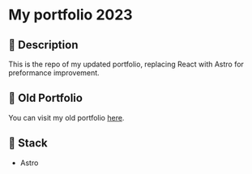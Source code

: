 # My portfolio 2023

## 📜 Description

This is the repo of my updated portfolio, replacing React with Astro for preformance improvement.

## 📂 Old Portfolio

You can visit my old portfolio [here](https://portfolio-genaroibc.vercel.app/).

## 🚀 Stack

- Astro
